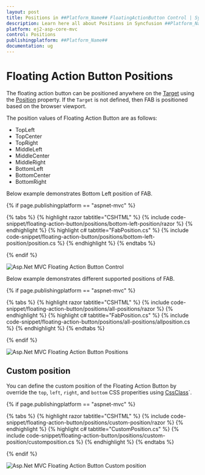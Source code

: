 ```yaml
---
layout: post
title: Positions in ##Platform_Name## FloatingActionButton Control | Syncfusion
description: Learn here all about Positions in Syncfusion ##Platform_Name## FloatingActionButton control of Syncfusion Essential JS 2 and more.
platform: ej2-asp-core-mvc
control: Positions
publishingplatform: ##Platform_Name##
documentation: ug
---
```


# Floating Action Button Positions

The floating action button can be positioned anywhere on the [Target](https://help.syncfusion.com/cr/aspnetmvc-js2/Syncfusion.EJ2.Buttons.Fab.html#Syncfusion_EJ2_Buttons_Fab_Target) using the [Position](https://help.syncfusion.com/cr/aspnetmvc-js2/Syncfusion.EJ2.Buttons.Fab.html#Syncfusion_EJ2_Buttons_Fab_Position) property. If the `Target` is not defined, then FAB is positioned based on the browser viewport.

The position values of Floating Action Button are as follows:

* TopLeft
* TopCenter
* TopRight
* MiddleLeft
* MiddleCenter
* MiddleRight
* BottomLeft
* BottomCenter
* BottomRight

Below example demonstrates Bottom Left position of FAB.

{% if page.publishingplatform == "aspnet-mvc" %}

{% tabs %}
{% highlight razor tabtitle="CSHTML" %}
{% include code-snippet/floating-action-button/positions/bottom-left-position/razor %}
{% endhighlight %}
{% highlight c# tabtitle="FabPosition.cs" %}
{% include code-snippet/floating-action-button/positions/bottom-left-position/position.cs %}
{% endhighlight %}
{% endtabs %}

{% endif %}

![Asp.Net MVC Floating Action Button Control](images/BottomLeftPosition.png)

Below example demonstrates different supported positions of FAB.

{% if page.publishingplatform == "aspnet-mvc" %}

{% tabs %}
{% highlight razor tabtitle="CSHTML" %}
{% include code-snippet/floating-action-button/positions/all-positions/razor %}
{% endhighlight %}
{% highlight c# tabtitle="FabPosition.cs" %}
{% include code-snippet/floating-action-button/positions/all-positions/allposition.cs %}
{% endhighlight %}
{% endtabs %}

{% endif %}

![Asp.Net MVC Floating Action Button Positions](images/FabPositions.png)

## Custom position

You can define the custom position of the Floating Action Button by override the `top`, `left`, `right`, and `bottom` CSS properities using [CssClass](https://help.syncfusion.com/cr/aspnetmvc-js2/Syncfusion.EJ2.Buttons.Fab.html#Syncfusion_EJ2_Buttons_Fab_CssClass)`.

{% if page.publishingplatform == "aspnet-mvc" %}

{% tabs %}
{% highlight razor tabtitle="CSHTML" %}
{% include code-snippet/floating-action-button/positions/custom-position/razor %}
{% endhighlight %}
{% highlight c# tabtitle="CustomPosition.cs" %}
{% include code-snippet/floating-action-button/positions/custom-position/customposition.cs %}
{% endhighlight %}
{% endtabs %}

{% endif %}

![Asp.Net MVC Floating Action Button Custom position](images/CustomPosition.png)